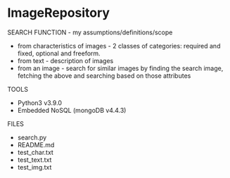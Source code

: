 # ImageRepository

SEARCH FUNCTION - my assumptions/definitions/scope
* from characteristics of images - 2 classes of categories: required and fixed, optional and freeform. 
* from text - description of images
* from an image - search for similar images by finding the search image, fetching the above and searching based on those attributes

TOOLS
* Python3 v3.9.0
* Embedded NoSQL (mongoDB v4.4.3)

FILES
* search.py
* README.md
* test_char.txt
* test_text.txt
* test_img.txt
